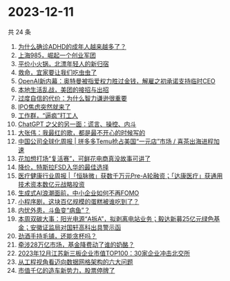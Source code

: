 # 2023-12-11

共 24 条

<!-- BEGIN 36KR -->
<!-- 最后更新时间 2023-12-11 06:03:25 +0800 -->
1. [为什么确诊ADHD的成年人越来越多了？](https://36kr.com/p/2554236430276740)
1. [上海985，崛起一个创业军团](https://36kr.com/p/2553242556733576)
1. [平价小火锅，北漂年轻人的新归宿](https://36kr.com/p/2554464174741890)
1. [救命，宜家要让我们吃虫虫了](https://36kr.com/p/2549156193507716)
1. [OpenAI新内幕：奥特曼被指爱权力胜过金钱，解雇之初承诺支持临时CEO](https://36kr.com/p/2554266223810949)
1. [本地生活乱战，美团的接招与出招](https://36kr.com/p/2553651273095560)
1. [过度自信的代价：为什么智力谦逊很重要](https://36kr.com/p/2509292594528258)
1. [IPO焦虑突然就来了](https://36kr.com/p/2554328698083715)
1. [工作群，“逼疯”打工人](https://36kr.com/p/2552793585097091)
1. [ChatGPT 之父的另一面：谎言、操控、内斗](https://36kr.com/p/2554434954352771)
1. [大张伟：我最红的歌，都是最不开心的时候写的](https://36kr.com/p/2554241191025033)
1. [中国公司全球化周报 | 拼多多Temu抢占美国“一元店”市场 / 喜茶出海进程加速](https://36kr.com/p/2554369250416776)
1. [花加想打场“复活赛”，可鲜花电商真没故事可讲了](https://36kr.com/p/2553341253851266)
1. [降价，特斯拉FSD入华的最佳选择](https://36kr.com/p/2553115789908358)
1. [医疗健康行业周报 |「恒脉微」获数千万元Pre-A轮融资；「达康医疗」获通用技术资本数亿元战略投资](https://36kr.com/p/2554459384732038)
1. [生成式AI浪潮面前，中小企业如何不再FOMO](https://36kr.com/p/2551968338205059)
1. [小程序剧，这块百亿规模的蛋糕被谁吃到了？](https://36kr.com/p/2553526250527108)
1. [内忧外患，斗鱼变“病鱼”？](https://36kr.com/p/2554237706493826)
1. [本周双碳大事：阳光电源“A拆A”，拟剥离电站业务；毅达新募25亿元绿色基金；安徽证监局对国轩高科出具警示函](https://36kr.com/p/2553480392710272)
1. [劲酒手持毛铺，还能贪杯吗？](https://36kr.com/p/2554377570705536)
1. [牵涉28万亿市场，基金降费动了谁的奶酪？](https://36kr.com/p/2553300501534850)
1. [2023年12月江苏新三板企业市值TOP100：30家企业冲击北交所](https://36kr.com/p/2553439047997832)
1. [从工程视角看迈向数据网格架构的六大问题](https://36kr.com/p/2552765685832065)
1. [市值千亿的造车新势力，股票停牌了](https://36kr.com/p/2554418350004355)
<!-- END 36KR -->